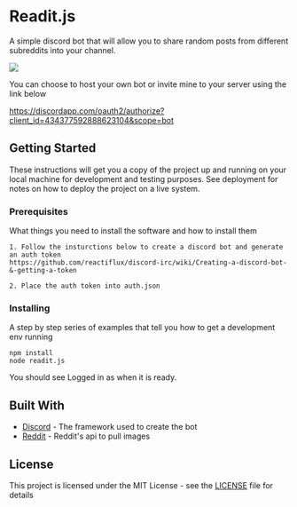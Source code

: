 # Readit.js

A simple discord bot that will allow you to share random posts from different subreddits into your channel.

![](https://media.giphy.com/media/mMDEMpBeJuPWIARgTu/giphy.gif)

You can choose to host your own bot or invite mine to your server using the link below

https://discordapp.com/oauth2/authorize?client_id=434377592888623104&scope=bot

## Getting Started

These instructions will get you a copy of the project up and running on your local machine for development and testing purposes. See deployment for notes on how to deploy the project on a live system.

### Prerequisites

What things you need to install the software and how to install them

```
1. Follow the insturctions below to create a discord bot and generate an auth token
https://github.com/reactiflux/discord-irc/wiki/Creating-a-discord-bot-&-getting-a-token

2. Place the auth token into auth.json
```

### Installing

A step by step series of examples that tell you how to get a development env running


```
npm install
node readit.js
```


You should see Logged in as <Bot-User> when it is ready.

## Built With

* [Discord](https://discord.js.org/#/) - The framework used to create the bot
* [Reddit](https://www.reddit.com/dev/api/) - Reddit's api to pull images

## License

This project is licensed under the MIT License - see the [LICENSE](LICENSE) file for details

